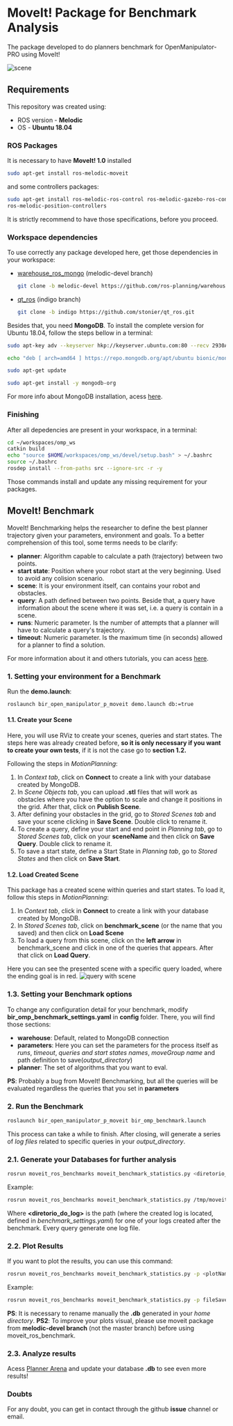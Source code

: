 # MoveIt! Package for Benchmark Analysis

The package developed to do planners benchmark for OpenManipulator-PRO using MoveIt!

![scene](https://user-images.githubusercontent.com/32513366/69746813-db5c2c80-1123-11ea-86cd-9a9bcba4f18a.png)

## **Requirements**

This repository was created using:
- ROS version - **Melodic**
- OS - **Ubuntu 18.04**

### ROS Packages
It is necessary to have **MoveIt! 1.0** installed

```sh    
sudo apt-get install ros-melodic-moveit
```
and some controllers packages:
```sh
sudo apt-get install ros-melodic-ros-control ros-melodic-gazebo-ros-control ros-melodic-controller-manager ros-melodic-joint-trajectory-controller ros-melodic-joint-state-controller
ros-melodic-position-controllers
```
It is strictly recommend to have those specifications, before you proceed.

### Workspace dependencies
To use correctly any package developed here, get those dependencies in your workspace:

- [warehouse_ros_mongo](https://github.com/ros-planning/warehouse_ros_mongo.git) (melodic-devel branch)
    ```sh
    git clone -b melodic-devel https://github.com/ros-planning/warehouse_ros_mongo.git
    ```
- [qt_ros](https://github.com/stonier/qt_ros) (indigo branch)
    ```sh
    git clone -b indigo https://github.com/stonier/qt_ros.git
    ```

Besides that, you need **MongoDB**. To install the complete version for Ubuntu 18.04, follow the steps bellow in a terminal:
```sh    
sudo apt-key adv --keyserver hkp://keyserver.ubuntu.com:80 --recv 2930ADAE8CAF5059EE73BB4B58712A2291FA4AD5
```
```sh    
echo "deb [ arch=amd64 ] https://repo.mongodb.org/apt/ubuntu bionic/mongodb-org/4.2 multiverse" | sudo tee /etc/apt/sources.list.d/mongodb-org-4.2.list
```
```sh    
sudo apt-get update
```
```sh    
sudo apt-get install -y mongodb-org
```

For more info about MongoDB installation, acess [here](https://docs.mongodb.com/manual/tutorial/install-mongodb-on-ubuntu/).

### Finishing
After all depedencies are present in your workspace, in a terminal:
```sh
cd ~/workspaces/omp_ws
catkin build
echo "source $HOME/workspaces/omp_ws/devel/setup.bash" > ~/.bashrc
source ~/.bashrc
rosdep install --from-paths src --ignore-src -r -y
```
Those commands install and update any missing requirement for your packages.

## **MoveIt! Benchmark**
MoveIt! Benchmarking helps the researcher to define the best planner trajectory given your parameters, environment and goals. To a better comprehension of this tool, some terms needs to be clarify:
- **planner**: Algorithm capable to calculate a path (trajectory) between two points.
- **start state**: Position where your robot start at the very beginning. Used to avoid any colision scenario.
- **scene**: It is your environment itself, can contains your robot and obstacles.
- **query**: A path defined between two points. Beside that, a query have information about the scene where it was set, i.e. a query is contain in a scene. 
- **runs**: Numeric parameter. Is the number of attempts that a planner will have to calculate a query's trajectory.
- **timeout**: Numeric parameter. Is the maximum time (in seconds) allowed for a planner to find a solution.

For more information about it and others tutorials, you can acess
[here](http://docs.ros.org/kinetic/api/moveit_tutorials/html/doc/benchmarking/benchmarking_tutorial.html).

### **1. Setting your environment for a Benchmark**

Run the **demo.launch**:

```sh
roslaunch bir_open_manipulator_p_moveit demo.launch db:=true
```

#### **1.1. Create your Scene**
Here, you will use RViz to create your scenes, queries and start states. The steps here was already created before, **so it is only necessary if you want to create your own tests**, if it is not the case go to **section 1.2.**

Following the steps in *MotionPlanning*:
1. In *Context tab*, click on **Connect** to create a link with your database created by MongoDB.
2. In *Scene Objects tab*, you can upload **.stl** files that will work as obstacles where you have the option to scale and change it positions in the grid. After that, click on **Publish Scene**.
3. After defining your obstacles in the grid, go to *Stored Scenes tab* and save your scene clicking in **Save Scene**. Double click to rename it.
4. To create a query, define your start and end point in *Planning tab*, go to *Stored Scenes tab*, click on your **sceneName** and then click on **Save Query**. Double click to rename it.
5. To save a start state, define a Start State in *Planning tab*, go to *Stored States* and then click on **Save Start**.

#### **1.2. Load Created Scene**
This package has a created scene within queries and start states. To load it, follow this steps in *MotionPlanning*:
1. In *Context tab*, click in **Connect** to create a link with your database created by MongoDB.
2. In *Stored Scenes tab*, click on **benchmark_scene** (or the name that you saved) and then click on **Load Scene**
3. To load a query from this scene, click on the **left arrow** in benchmark_scene and click in one of the queries that appears. After that click on **Load Query**.

Here you can see the presented scene with a specific query loaded, where the ending goal is in red.
![query with scene](https://user-images.githubusercontent.com/32513366/73451911-730a1100-4347-11ea-860e-b284187fb844.png)


### **1.3. Setting your Benchmark options**
To change any configuration detail for your benchmark, modify **bir_omp_benchmark_settings.yaml** in **config** folder. There, you will find those sections:
- **warehouse**: Default, related to MongoDB connection
- **parameters**: Here you can set the parameters for the process itself as *runs*, *timeout*, *queries and start states names*, *moveGroup name* and path definition to save(*output_directory*)
- **planner**: The set of algorithms that you want to eval.

**PS**: Probably a bug from MoveIt! Benchmarking, but all the queries will be evaluated regardless the queries that you set in **parameters**

### **2. Run the Benchmark**

```sh
roslaunch bir_open_manipulator_p_moveit bir_omp_benchmark.launch
```

This process can take a while to finish. After closing, will generate a series of *log files* related to specific queries in your *output_directory*.

### **2.1. Generate your Databases for further analysis**

```sh
rosrun moveit_ros_benchmarks moveit_benchmark_statistics.py <diretorio_do_log>
```
Example:
```sh
rosrun moveit_ros_benchmarks moveit_benchmark_statistics.py /tmp/moveit_benchmarks/omp/logFileName.log
```
Where **<diretorio_do_log>** is the path (where the created log is located, defined in *benchmark_settings.yaml*) for one of your logs created after the benchmark. Every query generate one log file.

### **2.2. Plot Results**
If you want to plot the results, you can use this command:

```sh
rosrun moveit_ros_benchmarks moveit_benchmark_statistics.py -p <plotName> <diretorio_do_log>
```

Example:
```sh
rosrun moveit_ros_benchmarks moveit_benchmark_statistics.py -p fileSaveLocation /tmp/moveit_benchmarks/omp/logFileName.log
```

**PS**: It is necessary to rename manually the **.db** generated in your *home directory*. 
**PS2**: To improve your plots visual, please use moveit package from **melodic-devel branch** (not the master branch) before using moveit_ros_benchmark.

### **2.3. Analyze results**
Acess [Planner Arena](http://plannerarena.org/) and update your database **.db** to see even more results!

### Doubts
For any doubt, you can get in contact through the github **issue** channel or email.
